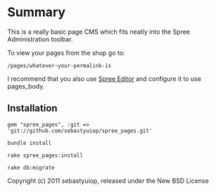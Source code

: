 Summary
=======

This is a really basic page CMS which fits neatly into the Spree Administration toolbar.

To view your pages from the shop go to:

    /pages/whatever-your-permalink-is

I recommend that you also use [Spree Editor](https://github.com/spree/spree_editor) and configure it to use pages_body.

Installation
------------
  
    gem "spree_pages", :git => 'git://github.com/sebastyuiop/spree_pages.git'
    
    bundle install

    rake spree_pages:install

    rake db:migrate    

Copyright (c) 2011 sebastyuiop, released under the New BSD License